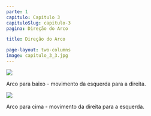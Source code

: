 ```yaml
---
parte: 1
capitulo: Capítulo 3
capituloSlug: capitulo-3
pagina: Direção do Arco

title: Direção do Arco

page-layout: two-columns
image: capitulo_3_3.jpg
---
```


<div class="column">
	<img src="{{site.baseurl}}/assets/graphics/content/capitulo_3_3_1.jpg"/>
	<p>Arco para baixo - movimento da esquerda para a direita.</p>
</div>

<div class="column">
	<img src="{{site.baseurl}}/assets/graphics/content/capitulo_3_3_2.jpg"/>
	<p>Arco para cima - movimento da direita para a esquerda.</p>
</div>
